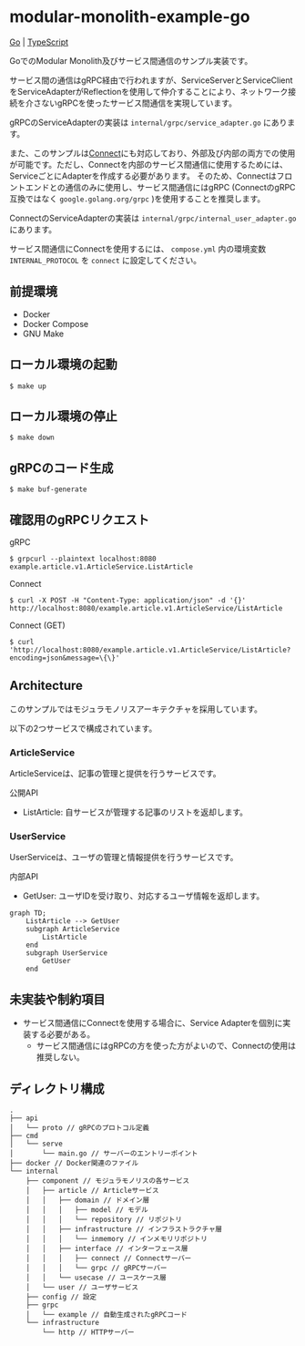 # modular-monolith-example-go

[Go](https://github.com/aplulu/modular-monolith-example-go) | [TypeScript](https://github.com/aplulu/modular-monolith-example-ts)

GoでのModular Monolith及びサービス間通信のサンプル実装です。

サービス間の通信はgRPC経由で行われますが、ServiceServerとServiceClientをServiceAdapterがReflectionを使用して仲介することにより、ネットワーク接続を介さないgRPCを使ったサービス間通信を実現しています。

gRPCのServiceAdapterの実装は `internal/grpc/service_adapter.go` にあります。

また、このサンプルは[Connect](https://connectrpc.com)にも対応しており、外部及び内部の両方での使用が可能です。ただし、Connectを内部のサービス間通信に使用するためには、ServiceごとにAdapterを作成する必要があります。
そのため、Connectはフロントエンドとの通信のみに使用し、サービス間通信にはgRPC (ConnectのgRPC互換ではなく `google.golang.org/grpc` )を使用することを推奨します。

ConnectのServiceAdapterの実装は `internal/grpc/internal_user_adapter.go` にあります。

サービス間通信にConnectを使用するには、 `compose.yml` 内の環境変数 `INTERNAL_PROTOCOL` を `connect` に設定してください。

## 前提環境

* Docker
* Docker Compose
* GNU Make

## ローカル環境の起動

```shell
$ make up
```

## ローカル環境の停止

```shell
$ make down
```

## gRPCのコード生成

```shell
$ make buf-generate
```

## 確認用のgRPCリクエスト

gRPC
```shell
$ grpcurl --plaintext localhost:8080 example.article.v1.ArticleService.ListArticle 
```

Connect

```shell
$ curl -X POST -H "Content-Type: application/json" -d '{}' http://localhost:8080/example.article.v1.ArticleService/ListArticle
```

Connect (GET)

```shell
$ curl 'http://localhost:8080/example.article.v1.ArticleService/ListArticle?encoding=json&message=\{\}'
```

## Architecture

このサンプルではモジュラモノリスアーキテクチャを採用しています。

以下の2つサービスで構成されています。

### ArticleService
ArticleServiceは、記事の管理と提供を行うサービスです。

公開API
* ListArticle: 自サービスが管理する記事のリストを返却します。

### UserService
UserServiceは、ユーザの管理と情報提供を行うサービスです。

内部API
* GetUser: ユーザIDを受け取り、対応するユーザ情報を返却します。

```mermaid
graph TD;
    ListArticle --> GetUser
    subgraph ArticleService
        ListArticle
    end
    subgraph UserService
        GetUser
    end
```

## 未実装や制約項目

* サービス間通信にConnectを使用する場合に、Service Adapterを個別に実装する必要がある。
  * サービス間通信にはgRPCの方を使った方がよいので、Connectの使用は推奨しない。

## ディレクトリ構成

```
.
├── api
│   └── proto // gRPCのプロトコル定義
├── cmd
│   └── serve
│       └── main.go // サーバーのエントリーポイント
├── docker // Docker関連のファイル
└── internal
    ├── component // モジュラモノリスの各サービス
    │   ├── article // Articleサービス
    │   │   ├── domain // ドメイン層
    │   │   │   ├── model // モデル
    │   │   │   └── repository // リポジトリ
    │   │   ├── infrastructure // インフラストラクチャ層
    │   │   │   └── inmemory // インメモリリポジトリ
    │   │   ├── interface // インターフェース層
    │   │   │   ├── connect // Connectサーバー
    │   │   │   └── grpc // gRPCサーバー
    │   │   └── usecase // ユースケース層
    │   └── user // ユーザサービス
    ├── config // 設定
    ├── grpc
    │   └── example // 自動生成されたgRPCコード
    └── infrastructure
        └── http // HTTPサーバー
```